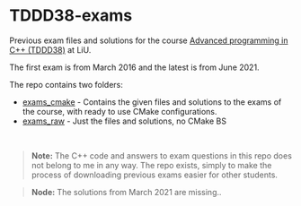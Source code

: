 # TDDD38-exams
Previous exam files and solutions for the course [Advanced programming in C++ (TDDD38)](https://www.ida.liu.se/~TDDD38/) at LiU.

The first exam is from March 2016 and the latest is from June 2021. 

The repo contains two folders:

- [exams_cmake](exams_cmake/) - Contains the given files and solutions to the exams of the course, with ready to use CMake configurations.
- [exams_raw](exams_raw/) - Just the files and solutions, no CMake BS

<br />

> **Note:** The C++ code and answers to exam questions in this repo does not belong to me in any way. The repo exists, simply to make the process of downloading previous exams easier for other students.

> **Node:** The solutions from March 2021 are missing.. 
